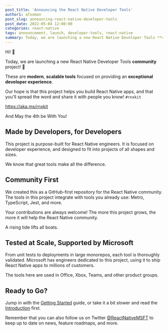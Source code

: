 ```yaml
---
post_title: 'Announcing the React Native Developer Tools'
author1: afoxman
post_slug: announcing-react-native-developer-tools
post_date: 2022-05-04 12:00:00
categories: react-native
tags: announcement, launch, developer-tools, react-native
summary: Today, we are launching a new React Native Developer Tools **community** project! These are **modern**, **scalable tools** focused on providing an **exceptional developer experience**.
---
```


Hi! 👋

Today, we are launching a new React Native Developer Tools
**community** project! 🚀

These are **modern**, **scalable tools** focused on providing an **exceptional
developer experience**.

Our hope is that this project helps you build React Native apps, and that you'll
spread the word and share it with people you know! `#rnxkit`

https://aka.ms/rnxkit

And May the 4th be With You!

## Made by Developers, for Developers

This project is purpose-built for React Native engineers. It is focused on
developer experience, and designed to fit into projects of all shapes and sizes.

We know that great tools make all the difference.

## Community First

We created this as a GitHub-first repository for the React Native community. The
tools in this project integrate with tools you already use: Metro, TypeScript,
Jest, and more.

Your contributions are always welcome! The more this project grows, the more it
will help the React Native community.

A rising tide lifts all boats.

## Tested at Scale, Supported by Microsoft

From unit tests to deployments in large monorepos, each tool is thoroughly
validated. Microsoft has engineers dedicated to this project, using it to ship
React Native apps to millions of customers.

The tools here are used in Office, Xbox, Teams, and other product groups.

## Ready to Go?

Jump in with the [Getting Started](https://microsoft.github.io/rnx-kit/docs/guides/getting-started) guide, or take
it a bit slower and read the [Introduction](https://microsoft.github.io/rnx-kit/docs/introduction) first.

Remember that you can also follow us on Twitter [@ReactNativeMSFT](https://twitter.com/reactnativemsft) to keep up to date on news, feature roadmaps, and more.
